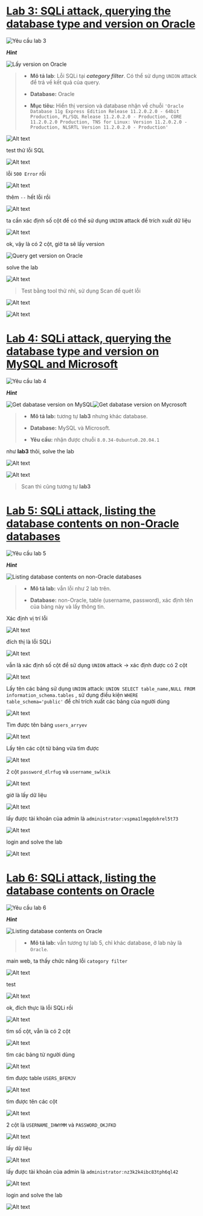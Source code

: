 # [Lab 3: SQLi attack, querying the database type and version on Oracle](https://portswigger.net/web-security/sql-injection/examining-the-database/lab-querying-database-version-oracle)

![Yêu cầu lab 3](../image/lab3/0.png)

**_Hint_**

![Lấy version on Oracle](../image/lab3/01.png)

> - **Mô tả lab**: Lỗi SQLi tại ***category filter***. Có thể sử dụng `UNION` attack để trả về kết quả của query.
>
> - **Database:** Oracle
>
> - **Mục tiêu:** Hiển thị version và database nhận về chuỗi `'Oracle Database 11g Express Edition Release 11.2.0.2.0 - 64bit Production, PL/SQL Release 11.2.0.2.0 - Production, CORE 11.2.0.2.0 Production, TNS for Linux: Version 11.2.0.2.0 - Production, NLSRTL Version 11.2.0.2.0 - Production'`

![Alt text](../image/lab3/02.png)

test thử lỗi SQL

![Alt text](../image/lab3/03.png)

lỗi `500 Error` rồi

![Alt text](../image/lab3/04.png)

thêm `--` hết lỗi rồi

![Alt text](../image/lab3/05.png)

ta cần xác định số cột để có thể sử dụng `UNION` attack để trích xuất dữ liệu

![Alt text](../image/lab3/06.png)

ok, vậy là có 2 cột, giờ ta sẽ lấy version

![Query get version on Oracle](../image/lab3/07.png)

solve the lab

![Alt text](../image/lab3/08.png)

> Test bằng tool thử nhỉ, sử dụng Scan để quét lỗi

![Alt text](../image/lab3/09.png)

![Alt text](../image/lab3/10.png)

# [Lab 4: SQLi attack, querying the database type and version on MySQL and Microsoft](https://portswigger.net/web-security/sql-injection/examining-the-database/lab-querying-database-version-mysql-microsoft)

![Yêu cầu lab 4](../image/lab4/0.png)

**_Hint_**

![Get dabatase version on MySQL](../image/lab4/01.png)![Get dabatase version on Mycrosoft](../image/lab4/02.png)

> - **Mô tả lab:** tương tự **lab3** nhưng khác database.
>
> - **Database:** MySQL và Microsoft.
>
> - **Yêu cầu:** nhận được chuỗi `8.0.34-0ubuntu0.20.04.1`

như **lab3** thôi, solve the lab

![Alt text](../image/lab4/03.png)

![Alt text](../image/lab4/04.png)

> Scan thì cũng tương tự **lab3**

# [Lab 5: SQLi attack, listing the database contents on non-Oracle databases](https://portswigger.net/web-security/sql-injection/examining-the-database/lab-listing-database-contents-non-oracle)

![Yêu cầu lab 5](../image/lab5/0.png)

**_Hint_**

![Listing database contents on non-Oracle databases](../image/lab5/01.png)

> - **Mô tả lab:** vẫn lỗi như 2 lab trên.
>
> - **Database:** non-Oracle, table (username, password), xác định tên của bảng này và lấy thông tin.

Xác định vị trí lỗi

![Alt text](../image/lab5/02.png)

đích thị là lỗi SQLi

![Alt text](../image/lab5/03.png)

vẫn là xác định số cột để sử dụng `UNION` attack → xác định được có 2 cột

![Alt text](../image/lab5/04.png)

Lấy tên các bảng sử dụng `UNION` attack: `UNION SELECT table_name,NULL FROM information_schema.tables` , sử dụng điều kiện `WHERE table_schema='public'` để chỉ trích xuất các bảng của người dùng

![Alt text](../image/lab5/05.png)

Tìm được tên bảng `users_arryev`

![Alt text](../image/lab5/06.png)

Lấy tên các cột từ bảng vừa tìm được

![Alt text](../image/lab5/07.png)

2 cột `password_dlrfug` và `username_swlkik`

![Alt text](../image/lab5/08.png)

giờ là lấy dữ liệu

![Alt text](../image/lab5/09.png)

lấy được tài khoản của admin là `administrator:vspma1lmgqdohrel5t73`

![Alt text](../image/lab5/10.png)

login and solve the lab

![Alt text](../image/lab5/11.png)

# [Lab 6: SQLi attack, listing the database contents on Oracle](https://portswigger.net/web-security/sql-injection/examining-the-database/lab-listing-database-contents-oracle)
![Yêu cầu lab 6](../image/lab6/0.png)

**_Hint_**

![Listing database contents on Oracle](../image/lab6/01.png)

> - **Mô tả lab:** vẫn tương tự lab 5, chỉ khác database, ở lab này là `Oracle`.

main web, ta thấy chức năng lỗi `catogory filter`

![Alt text](../image/lab6/02.png)

test

![Alt text](../image/lab6/03.png)

ok, đích thực là lỗi SQLi rồi

![Alt text](../image/lab6/04.png)

tìm số cột, vẫn là có 2 cột

![Alt text](../image/lab6/05.png)

tìm các bảng từ người dùng

![Alt text](../image/lab6/06.png)

tìm được table `USERS_BFEMJV`

![Alt text](../image/lab6/07.png)

tìm được tên các cột

![Alt text](../image/lab6/08.png)

2 cột là `USERNAME_IHWYMM` và `PASSWORD_OKJFKD`

![Alt text](../image/lab6/09.png)

lấy dữ liệu

![Alt text](../image/lab6/10.png)

lấy được tài khoản của admin là `administrator:nz3k2k4ibc83tph6ql42`

![Alt text](../image/lab6/11.png)

login and solve the lab

![Alt text](../image/lab6/12.png)
